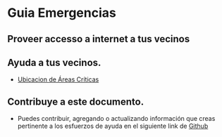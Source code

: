 # Guia Emergencias

## Proveer accesso a internet a tus vecinos

## Ayuda a tus vecinos.

 - [Ubicacion de Áreas Críticas](https://www.google.com/maps/d/u/0/viewer?mid=1PwJrCIjz5PNfKAFrY-EX-iEkWH8&ll=19.388519856520006%2C-99.14531885783691&z=12)

## Contribuye a este documento.

- Puedes contribuir, agregando o actualizando información que creas pertinente
  a los esfuerzos de ayuda en el siguiente link de [Github](https://github.com/guiaemergencias/guiaemergencias.github.io)
